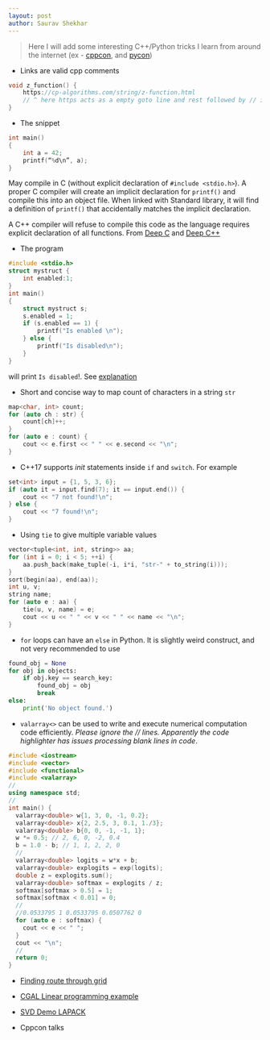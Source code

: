 ```yaml
---
layout: post
author: Saurav Shekhar
---
```

> Here I will add some interesting C++/Python tricks I learn from around the
internet (ex - [cppcon](https://www.youtube.com/user/CppCon/videos), 
and [pycon](https://www.youtube.com/channel/UCsX05-2sVSH7Nx3zuk3NYuQ/videos?flow=grid&sort=p&view=0))

* Links are valid cpp comments
```cpp
void z_function() {
    https://cp-algorithms.com/string/z-function.html
    // ^ here https acts as a empty goto line and rest followed by // is a comment
}
```

* The snippet
```c
int main()
{
    int a = 42;
    printf(“%d\n”, a);
}
```
May compile in C (without explicit declaration of `#include <stdio.h>`). A proper
C compiler will create an implicit declaration for `printf()` and compile this
into an object file. When linked with Standard library, it will find a definition
of `printf()` that accidentally matches the implicit declaration.

A C++ compiler will refuse to compile this code as the language requires explicit
declaration of all functions. From [Deep C](http://www.pvv.org/~oma/DeepC_slides_oct2011.pdf)
and [Deep C++](http://www.pvv.org/~oma/DeepCPP_jun2012.pdf)

* The program
```c
#include <stdio.h>
struct mystruct {
    int enabled:1;
}
int main() 
{
    struct mystruct s;
    s.enabled = 1;
    if (s.enabled == 1) {
        printf("Is enabled \n");
    } else {
        printf("Is disabled\n");
    }
}
```
will print `Is disabled`!. See [explanation](https://www.quora.com/What-is-something-that-almost-nobody-knows-about-the-C-coding-language/answer/%C3%81lvaro-Lopes)

* Short and concise way to map count of characters in a string `str`
```cpp
map<char, int> count;
for (auto ch : str) {
    count[ch]++;
}
for (auto e : count) {
    cout << e.first << " " << e.second << "\n";
}
```

* C++17 supports _init_ statements inside `if` and `switch`. For example
```cpp
set<int> input = {1, 5, 3, 6};
if (auto it = input.find(7); it == input.end()) {
    cout << "7 not found!\n";
} else {
    cout << "7 found!\n";
}
```

* Using `tie` to give multiple variable values
```cpp
vector<tuple<int, int, string>> aa;
for (int i = 0; i < 5; ++i) {
    aa.push_back(make_tuple(-i, i*i, "str-" + to_string(i)));
}
sort(begin(aa), end(aa));
int u, v;
string name;
for (auto e : aa) {
    tie(u, v, name) = e;
    cout << u << " " << v << " " << name << "\n";
}
```

* `for` loops can have an `else` in Python. It is slightly weird construct,
and not very recommended to use
```python
found_obj = None
for obj in objects:
    if obj.key == search_key:
        found_obj = obj
        break
else:
    print('No object found.')
```


* `valarray<>` can be used to write and execute numerical computation code
efficiently. _Please ignore the // lines. Apparently the code highlighter has
issues processing blank lines in code_.
```cpp
#include <iostream>
#include <vector>
#include <functional>
#include <valarray>
//
using namespace std;
//
int main() {
  valarray<double> w{1, 3, 0, -1, 0.2};
  valarray<double> x{2, 2.5, 3, 0.1, 1./3};
  valarray<double> b{0, 0, -1, -1, 1};
  w *= 0.5; // 2, 6, 0, -2, 0.4
  b = 1.0 - b; // 1, 1, 2, 2, 0
  //
  valarray<double> logits = w*x + b;
  valarray<double> explogits = exp(logits);
  double z = explogits.sum();
  valarray<double> softmax = explogits / z;
  softmax[softmax > 0.5] = 1;
  softmax[softmax < 0.01] = 0;
  //
  //0.0533795 1 0.0533795 0.0507762 0
  for (auto e : softmax) {
    cout << e << " ";
  }
  cout << "\n";
  //
  return 0;
}
```

* [Finding route through grid](code/orienteering)
* [CGAL Linear programming example](code/CGAL_lp.md)
* [SVD Demo LAPACK](code/svd_lapack.md)

* Cppcon talks
